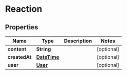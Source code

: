 
# Reaction

## Properties
Name | Type | Description | Notes
------------ | ------------- | ------------- | -------------
**content** | **String** |  |  [optional]
**createdAt** | [**DateTime**](DateTime.md) |  |  [optional]
**user** | [**User**](User.md) |  |  [optional]



